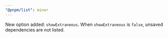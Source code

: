 ```yaml
---
"@pnpm/list": minor
---
```


New option added: `showExtraneous`. When `showExtraneous` is `false`, unsaved dependencies are not listed.
